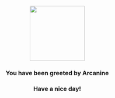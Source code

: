 <p align="center">
    <img src="https://raw.githubusercontent.com/PokeAPI/sprites/master/sprites/pokemon/59.png" width="150" height="150">
</p>
<h3 align="center">You have been greeted by  <b>Arcanine</b></h3>
<h3 align="center">Have a nice day!</h3>
